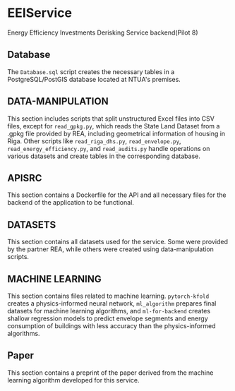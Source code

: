 ﻿# EEIService
Energy Efficiency Investments Derisking Service backend(Pilot 8)

## Database
The `Database.sql` script creates the necessary tables in a PostgreSQL/PostGIS database located at NTUA's premises.

## DATA-MANIPULATION
This section includes scripts that split unstructured Excel files into CSV files, except for `read_gpkg.py`, which reads the State Land Dataset from a .gpkg file provided by REA, including geometrical information of housing in Riga. Other scripts like `read_riga_dhs.py`, `read_envelope.py`, `read_energy_efficiency.py`, and `read_audits.py` handle operations on various datasets and create tables in the corresponding database.

## APISRC
This section contains a Dockerfile for the API and all necessary files for the backend of the application to be functional.

## DATASETS
This section contains all datasets used for the service. Some were provided by the partner REA, while others were created using data-manipulation scripts.

## MACHINE LEARNING
This section contains files related to machine learning. `pytorch-kfold` creates a physics-informed neural network, `ml_algorithm` prepares final datasets for machine learning algorithms, and `ml-for-backend` creates shallow regression models to predict envelope segments and energy consumption of buildings with less accuracy than the physics-informed algorithms.

## Paper
This section contains a preprint of the paper derived from the machine learning algorithm developed for this service.

